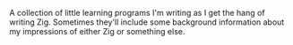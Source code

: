 A collection of little learning programs I'm writing as I get the hang of
writing Zig. Sometimes they'll include some background information about my
impressions of either Zig or something else.
